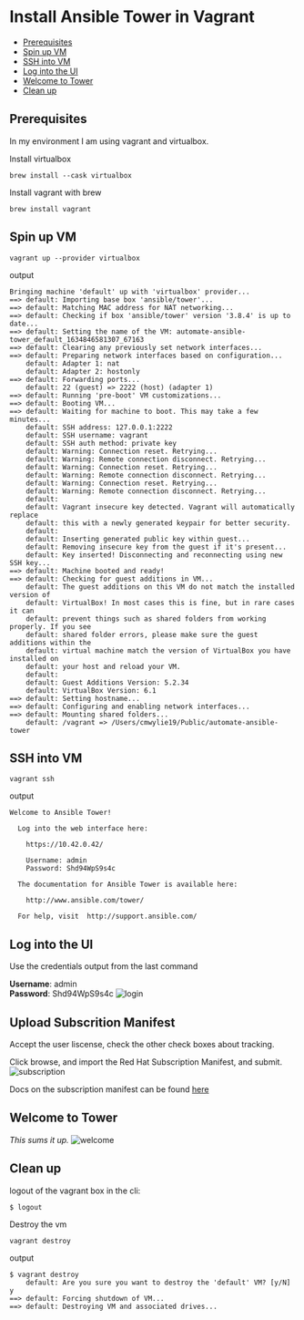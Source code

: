 # Install Ansible Tower in Vagrant
- [Prerequisites](#prerequisites)
- [Spin up VM](#spin-up-vm)
- [SSH into VM](#ssh-into-vm)
- [Log into the UI](#log-into-the-ui)
- [Welcome to Tower](#welcome-to-tower)
- [Clean up](#clean-up)

## Prerequisites
In my environment I am using vagrant and virtualbox.

Install virtualbox
```
brew install --cask virtualbox
```

Install vagrant with brew
```
brew install vagrant
```

## Spin up VM
```
vagrant up --provider virtualbox
```

output
```
Bringing machine 'default' up with 'virtualbox' provider...
==> default: Importing base box 'ansible/tower'...
==> default: Matching MAC address for NAT networking...
==> default: Checking if box 'ansible/tower' version '3.8.4' is up to date...
==> default: Setting the name of the VM: automate-ansible-tower_default_1634846581307_67163
==> default: Clearing any previously set network interfaces...
==> default: Preparing network interfaces based on configuration...
    default: Adapter 1: nat
    default: Adapter 2: hostonly
==> default: Forwarding ports...
    default: 22 (guest) => 2222 (host) (adapter 1)
==> default: Running 'pre-boot' VM customizations...
==> default: Booting VM...
==> default: Waiting for machine to boot. This may take a few minutes...
    default: SSH address: 127.0.0.1:2222
    default: SSH username: vagrant
    default: SSH auth method: private key
    default: Warning: Connection reset. Retrying...
    default: Warning: Remote connection disconnect. Retrying...
    default: Warning: Connection reset. Retrying...
    default: Warning: Remote connection disconnect. Retrying...
    default: Warning: Connection reset. Retrying...
    default: Warning: Remote connection disconnect. Retrying...
    default: 
    default: Vagrant insecure key detected. Vagrant will automatically replace
    default: this with a newly generated keypair for better security.
    default: 
    default: Inserting generated public key within guest...
    default: Removing insecure key from the guest if it's present...
    default: Key inserted! Disconnecting and reconnecting using new SSH key...
==> default: Machine booted and ready!
==> default: Checking for guest additions in VM...
    default: The guest additions on this VM do not match the installed version of
    default: VirtualBox! In most cases this is fine, but in rare cases it can
    default: prevent things such as shared folders from working properly. If you see
    default: shared folder errors, please make sure the guest additions within the
    default: virtual machine match the version of VirtualBox you have installed on
    default: your host and reload your VM.
    default: 
    default: Guest Additions Version: 5.2.34
    default: VirtualBox Version: 6.1
==> default: Setting hostname...
==> default: Configuring and enabling network interfaces...
==> default: Mounting shared folders...
    default: /vagrant => /Users/cmwylie19/Public/automate-ansible-tower
```

## SSH into VM
```
vagrant ssh
```

output
```
Welcome to Ansible Tower!

  Log into the web interface here:

    https://10.42.0.42/

    Username: admin
    Password: Shd94WpS9s4c 

  The documentation for Ansible Tower is available here:

    http://www.ansible.com/tower/

  For help, visit  http://support.ansible.com/
```

## Log into the UI
Use the credentials output from the last command  
    
**Username**: admin   
**Password**: Shd94WpS9s4c 
![login](doc_assets/login.png)

## Upload Subscrition Manifest
Accept the user liscense, check the other check boxes about tracking.
   
Click browse, and import the Red Hat Subscription Manifest, and submit.
![subscription](doc_assets/subscription.png)

Docs on the subscription manifest can be found [here](https://docs.ansible.com/ansible-tower/latest/html/userguide/import_license.html?extIdCarryOver=true&intcmp=7013a000002prMPAAY&sc_cid=7013a000002w2ZaAAI#obtain-sub-manifest)

## Welcome to Tower
_This sums it up._
![welcome](doc_assets/welcome.png)

## Clean up
logout of the vagrant box in the cli:
```
$ logout
```
Destroy the vm
```
vagrant destroy
```

output
```
$ vagrant destroy
    default: Are you sure you want to destroy the 'default' VM? [y/N] y
==> default: Forcing shutdown of VM...
==> default: Destroying VM and associated drives...
```